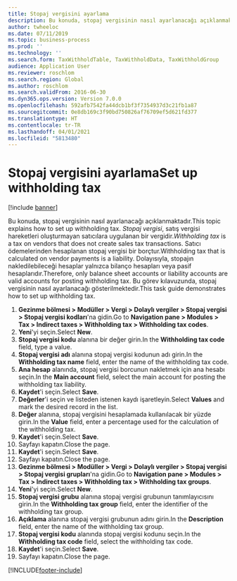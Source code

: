 ```yaml
---
title: Stopaj vergisini ayarlama
description: Bu konuda, stopaj vergisinin nasıl ayarlanacağı açıklanmaktadır.
author: twheeloc
ms.date: 07/11/2019
ms.topic: business-process
ms.prod: ''
ms.technology: ''
ms.search.form: TaxWithholdTable, TaxWithholdData, TaxWithholdGroup
audience: Application User
ms.reviewer: roschlom
ms.search.region: Global
ms.author: roschlom
ms.search.validFrom: 2016-06-30
ms.dyn365.ops.version: Version 7.0.0
ms.openlocfilehash: 592afb7542fa44dcb1bf3f7354937d3c21fb1a87
ms.sourcegitcommit: 0e8db169c3f90bd750826af76709ef5d621fd377
ms.translationtype: HT
ms.contentlocale: tr-TR
ms.lasthandoff: 04/01/2021
ms.locfileid: "5813480"
---
```

# <a name="set-up-withholding-tax"></a><span data-ttu-id="f1b24-103">Stopaj vergisini ayarlama</span><span class="sxs-lookup"><span data-stu-id="f1b24-103">Set up withholding tax</span></span>

[!include [banner](../../includes/banner.md)]

<span data-ttu-id="f1b24-104">Bu konuda, stopaj vergisinin nasıl ayarlanacağı açıklanmaktadır.</span><span class="sxs-lookup"><span data-stu-id="f1b24-104">This topic explains how to set up withholding tax.</span></span> <span data-ttu-id="f1b24-105">*Stopaj vergisi*, satış vergisi hareketleri oluşturmayan satıcılara uygulanan bir vergidir.</span><span class="sxs-lookup"><span data-stu-id="f1b24-105">*Withholding tax* is a tax on vendors that does not create sales tax transactions.</span></span> <span data-ttu-id="f1b24-106">Satıcı ödemelerinden hesaplanan stopaj vergisi bir borçtur.</span><span class="sxs-lookup"><span data-stu-id="f1b24-106">Withholding tax that is calculated on vendor payments is a liability.</span></span> <span data-ttu-id="f1b24-107">Dolayısıyla, stopajın nakledilebileceği hesaplar yalnızca bilanço hesapları veya pasif hesaplarıdır.</span><span class="sxs-lookup"><span data-stu-id="f1b24-107">Therefore, only balance sheet accounts or liability accounts are valid accounts for posting withholding tax.</span></span> <span data-ttu-id="f1b24-108">Bu görev kılavuzunda, stopaj vergisinin nasıl ayarlanacağı gösterilmektedir.</span><span class="sxs-lookup"><span data-stu-id="f1b24-108">This task guide demonstrates how to set up withholding tax.</span></span>

1. <span data-ttu-id="f1b24-109">**Gezinme bölmesi > Modüller > Vergi > Dolaylı vergiler > Stopaj vergisi > Stopaj vergisi kodları**'na gidin.</span><span class="sxs-lookup"><span data-stu-id="f1b24-109">Go to **Navigation pane > Modules > Tax > Indirect taxes > Withholding tax > Withholding tax codes**.</span></span>
2. <span data-ttu-id="f1b24-110">**Yeni**'yi seçin.</span><span class="sxs-lookup"><span data-stu-id="f1b24-110">Select **New**.</span></span>
3. <span data-ttu-id="f1b24-111">**Stopaj vergisi kodu** alanına bir değer girin.</span><span class="sxs-lookup"><span data-stu-id="f1b24-111">In the **Withholding tax code** field, type a value.</span></span>
4. <span data-ttu-id="f1b24-112">**Stopaj vergisi adı** alanına stopaj vergisi kodunun adı girin.</span><span class="sxs-lookup"><span data-stu-id="f1b24-112">In the **Withholding tax name** field, enter the name of the withholding tax code.</span></span>
5. <span data-ttu-id="f1b24-113">**Ana hesap** alanında, stopaj vergisi borcunun nakletmek için ana hesabı seçin.</span><span class="sxs-lookup"><span data-stu-id="f1b24-113">In the **Main account** field, select the main account for posting the withholding tax liability.</span></span>
6. <span data-ttu-id="f1b24-114">**Kaydet**'i seçin.</span><span class="sxs-lookup"><span data-stu-id="f1b24-114">Select **Save**.</span></span>
7. <span data-ttu-id="f1b24-115">**Değerler**'i seçin ve listeden istenen kaydı işaretleyin.</span><span class="sxs-lookup"><span data-stu-id="f1b24-115">Select **Values** and mark the desired record in the list.</span></span>
8. <span data-ttu-id="f1b24-116">**Değer** alanına, stopaj vergisini hesaplamada kullanılacak bir yüzde girin.</span><span class="sxs-lookup"><span data-stu-id="f1b24-116">In the **Value** field, enter a percentage used for the calculation of the withholding tax.</span></span>
9. <span data-ttu-id="f1b24-117">**Kaydet**'i seçin.</span><span class="sxs-lookup"><span data-stu-id="f1b24-117">Select **Save**.</span></span>
10. <span data-ttu-id="f1b24-118">Sayfayı kapatın.</span><span class="sxs-lookup"><span data-stu-id="f1b24-118">Close the page.</span></span>
11. <span data-ttu-id="f1b24-119">**Kaydet**'i seçin.</span><span class="sxs-lookup"><span data-stu-id="f1b24-119">Select **Save**.</span></span>
12. <span data-ttu-id="f1b24-120">Sayfayı kapatın.</span><span class="sxs-lookup"><span data-stu-id="f1b24-120">Close the page.</span></span>
13. <span data-ttu-id="f1b24-121">**Gezinme bölmesi > Modüller > Vergi > Dolaylı vergiler > Stopaj vergisi > Stopaj vergisi grupları**'na gidin.</span><span class="sxs-lookup"><span data-stu-id="f1b24-121">Go to **Navigation pane > Modules > Tax > Indirect taxes > Withholding tax > Withholding tax groups**.</span></span>
14. <span data-ttu-id="f1b24-122">**Yeni**'yi seçin.</span><span class="sxs-lookup"><span data-stu-id="f1b24-122">Select **New**.</span></span>
15. <span data-ttu-id="f1b24-123">**Stopaj vergisi grubu** alanına stopaj vergisi grubunun tanımlayıcısını girin.</span><span class="sxs-lookup"><span data-stu-id="f1b24-123">In the **Withholding tax group** field, enter the identifier of the withholding tax group.</span></span>
16. <span data-ttu-id="f1b24-124">**Açıklama** alanına stopaj vergisi grubunun adını girin.</span><span class="sxs-lookup"><span data-stu-id="f1b24-124">In the **Description** field, enter the name of the withholding tax group.</span></span>
17. <span data-ttu-id="f1b24-125">**Stopaj vergisi kodu** alanında stopaj vergisi kodunu seçin.</span><span class="sxs-lookup"><span data-stu-id="f1b24-125">In the **Withholding tax code** field, select the withholding tax code.</span></span>
18. <span data-ttu-id="f1b24-126">**Kaydet**'i seçin.</span><span class="sxs-lookup"><span data-stu-id="f1b24-126">Select **Save**.</span></span>
19. <span data-ttu-id="f1b24-127">Sayfayı kapatın.</span><span class="sxs-lookup"><span data-stu-id="f1b24-127">Close the page.</span></span>



[!INCLUDE[footer-include](../../../includes/footer-banner.md)]